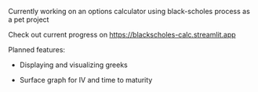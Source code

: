 Currently working on an options calculator using black-scholes process as a pet project

Check out current progress on https://blackscholes-calc.streamlit.app

Planned features:
- Displaying and visualizing greeks

- Surface graph for IV and time to maturity
